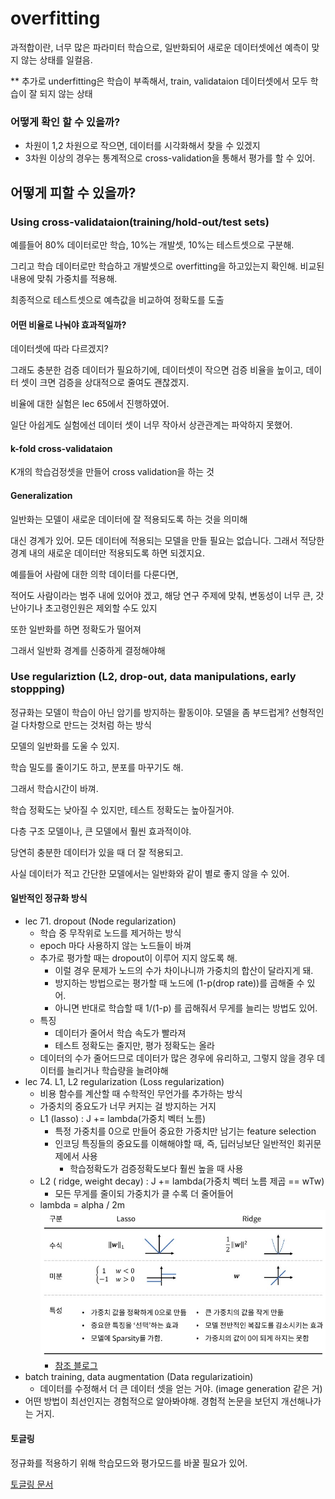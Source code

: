 # overfitting

과적합이란, 너무 많은 파라미터 학습으로, 일반화되어 새로운 데이터셋에선 예측이 맞지 않는 상태를 일컬음. 

** 추가로 underfitting은 학습이 부족해서, train, validataion 데이터셋에서 모두 학습이 잘 되지 않는 상태

### 어떻게 확인 할 수 있을까?

- 차원이 1,2 차원으로 작으면, 데이터를 시각화해서 찾을 수 있겠지
- 3차원 이상의 경우는 통계적으로 cross-validation을 통해서 평가를 할 수 있어.

## 어떻게 피할 수 있을까?
### Using cross-validataion(training/hold-out/test sets)

예를들어 80% 데이터로만 학습, 10%는 개발셋, 10%는 테스트셋으로 구분해.

그리고 학습 데이터로만 학습하고 개발셋으로 overfitting을 하고있는지 확인해. 
비교된 내용에 맞춰 가중치를 적용해.

최종적으로 테스트셋으로 예측값을 비교하여 정확도를 도출

#### 어떤 비율로 나눠야 효과적일까?

데이터셋에 따라 다르겠지? 

그래도 충분한 검증 데이터가 필요하기에, 데이터셋이 작으면 검증 비율을 높이고, 
데이터 셋이 크면 검증을 상대적으로 줄여도 괜찮겠지.

비율에 대한 실험은 lec 65에서 진행하였어.

일단 아쉽게도 실험에선 데이터 셋이 너무 작아서 상관관계는 파악하지 못했어.

#### k-fold cross-validataion
K개의 학습검정셋을 만들어 cross validation을 하는 것

#### Generalization

일반화는 모델이 새로운 데이터에 잘 적용되도록 하는 것을 의미해

대신 경계가 있어. 모든 데이터에 적용되는 모델을 만들 필요는 없습니다. 
그래서 적당한 경계 내의 새로운 데이터만 적용되도록 하면 되겠지요.

예를들어 사람에 대한 의학 데이터를 다룬다면,

적어도 사람이라는 범주 내에 있어야 겠고, 
해당 연구 주제에 맞춰, 변동성이 너무 큰, 갓난아기나 초고령인원은 제외할 수도 있지

또한 일반화를 하면 정확도가 떨어져 

그래서 일반화 경계를 신중하게 결정해야해

### Use regulariztion (L2, drop-out, data manipulations, early stoppping)

정규화는 모델이 학습이 아닌 암기를 방지하는 활동이야. 모델을 좀 부드럽게? 선형적인걸 다차항으로 만드는 것처럼 하는 방식

모델의 일반화를 도울 수 있지.


학습 밀도를 줄이기도 하고, 분포를 마꾸기도 해.

그래서 학습시간이 바껴.

학습 정확도는 낮아질 수 있지만, 테스트 정확도는 높아질거야.

다층 구조 모델이나, 큰 모델에서 훨씬 효과적이야.

당연히 충분한 데이터가 있을 때 더 잘 적용되고.

사실 데이터가 적고 간단한 모델에서는 일반화와 같이 별로 좋지 않을 수 있어. 

#### 일반적인 정규화 방식
- lec 71. dropout (Node regularization)
    - 학습 중 무작위로 노드를 제거하는 방식
    - epoch 마다 사용하지 않는 노드들이 바껴
    - 추가로 평가할 때는 dropout이 이루어 지지 않도록 해.
      - 이럴 경우 문제가 노드의 수가 차이나니까 가중치의 합산이 달라지게 돼.
      - 방지하는 방법으로는 평가할 때 노드에 (1-p(drop rate))를 곱해줄 수 있어.
      - 아니면 반대로 학습할 때 1/(1-p) 를 곱해줘서 무게를 늘리는 방법도 있어.
    - 특징
      - 데이터가 줄어서 학습 속도가 빨라져
      - 테스트 정확도는 줄지만, 평가 정확도는 올라
    - 데이터의 수가 줄어드므로 데이터가 많은 경우에 유리하고, 그렇지 않을 경우 데이터를 늘리거나 학습량을 늘려야해
- lec 74. L1, L2 regularization (Loss regularization)
    - 비용 함수를 계산할 때 수학적인 무언가를 추가하는 방식
    - 가중치의 중요도가 너무 커지는 걸 방지하는 거지
    - L1 (lasso) : J += lambda(가중치 벡터 노름)
      - 특정 가중치를 0으로 만들어 중요한 가중치만 남기는 feature selection
      - 인코딩 특징들의 중요도를 이해해야할 때, 즉, 딥러닝보단 일반적인 회귀문제에서 사용
        - 학습정확도가 검증정확도보다 훨씬 높을 때 사용
    - L2 ( ridge, weight decay) : J += lambda(가중치 벡터 노름 제곱 == wTw)
      - 모든 무게를 줄이되 가중치가 클 수록 더 줄어들어
    - lambda = alpha / 2m
![L1_L2_table](./images/L1_L2_Regularization_table.jpg)
      - [참조 블로그](https://seongyun-dev.tistory.com/52)
- batch training, data augmentation (Data regularizatioin)
  - 데이터를 수정해서 더 큰 데이터 셋을 얻는 거야. (image generation 같은 거)
- 어떤 방법이 최선인지는 경험적으로 알아봐야해. 경험적 논문을 보던지 개선해나가는 거지.

#### 토글링

정규화를 적용하기 위해 학습모드와 평가모드를 바꿀 필요가 있어. 

[토글링 문서](About%20toggling.md)
